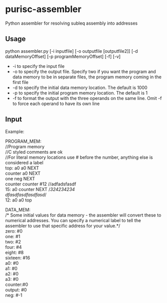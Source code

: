 purisc-assembler
================

Python assembler for resolving subleq assembly into addresses

Usage
----

python assembler.py [-i inputfile] [-o outputfile [outputfile2]] [-d dataMemoryOffset] [-p programMemoryOffset] [-f] [-v]

* -i to specify the input file
* -o to specify the output file. Specify two if you want the program and data memory to be in separate files, the program memory coming in the first file
* -d to specify the initial data memory location. The default is 1000
* -p to specify the initial program memory location. The default is 1
* -f to format the output with the three operands on the same line. Omit -f to force each operand to have its own line


Input
-----
Example: 

PROGRAM_MEM:  
//Program memory  
//C styled comments are ok  
//For literal memory locations use # before the number, anything else is considered a label  
top:    a0      a0      NEXT  
        counter a0      NEXT  
        one     neg      NEXT  
        counter counter #12  //adfadsfasdf  
15:     a0      counter NEXT  /*324234234  
dfasdfasdfasdfasd*/  
12:     a0      a0      top  
  
  
  
  
DATA_MEM:  
/* Some initial values for data memory - the assembler will convert these to 
   numerical addresses. You can specify a numerical label to tell the assembler
   to use that specific address for your value.*/  
zero:   #0  
one:    #1  
two:    #2  
four:   #4  
eight:  #8  
sixteen: #16  
a0:     #0  
a1:     #0  
a2:     #0  
a3:     #0  
counter:#0  
output: #0  
neg: #-1  
